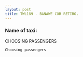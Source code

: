 ```yaml
---
layout: post
title: TWL189 - BANAWE COR RETIRO.
---
```


### Name of taxi: 

CHOOSING PASSENGERS

```Choosing passengers```
